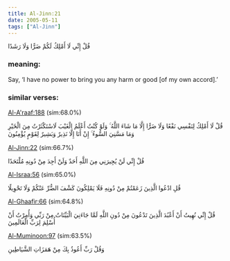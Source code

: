 ```yaml
---
title: Al-Jinn:21
date: 2005-05-11
tags: ["Al-Jinn"]
---
```

قُلْ إِنِّي لَا أَمْلِكُ لَكُمْ ضَرًّا وَلَا رَشَدًا
### meaning: 
Say, ‘I have no power to bring you any harm or good [of my own accord].’
### similar verses: 

[Al-A'raaf:188](/7/188) (sim:68.0%)

قُلْ لَا أَمْلِكُ لِنَفْسِي نَفْعًا وَلَا ضَرًّا إِلَّا مَا شَاءَ اللَّهُ ۚ وَلَوْ كُنْتُ أَعْلَمُ الْغَيْبَ لَاسْتَكْثَرْتُ مِنَ الْخَيْرِ وَمَا مَسَّنِيَ السُّوءُ ۚ إِنْ أَنَا إِلَّا نَذِيرٌ وَبَشِيرٌ لِقَوْمٍ يُؤْمِنُونَ

[Al-Jinn:22](/72/22) (sim:66.7%)

قُلْ إِنِّي لَنْ يُجِيرَنِي مِنَ اللَّهِ أَحَدٌ وَلَنْ أَجِدَ مِنْ دُونِهِ مُلْتَحَدًا

[Al-Israa:56](/17/56) (sim:65.0%)

قُلِ ادْعُوا الَّذِينَ زَعَمْتُمْ مِنْ دُونِهِ فَلَا يَمْلِكُونَ كَشْفَ الضُّرِّ عَنْكُمْ وَلَا تَحْوِيلًا

[Al-Ghaafir:66](/40/66) (sim:64.8%)

قُلْ إِنِّي نُهِيتُ أَنْ أَعْبُدَ الَّذِينَ تَدْعُونَ مِنْ دُونِ اللَّهِ لَمَّا جَاءَنِيَ الْبَيِّنَاتُ مِنْ رَبِّي وَأُمِرْتُ أَنْ أُسْلِمَ لِرَبِّ الْعَالَمِينَ

[Al-Muminoon:97](/23/97) (sim:63.5%)

وَقُلْ رَبِّ أَعُوذُ بِكَ مِنْ هَمَزَاتِ الشَّيَاطِينِ
